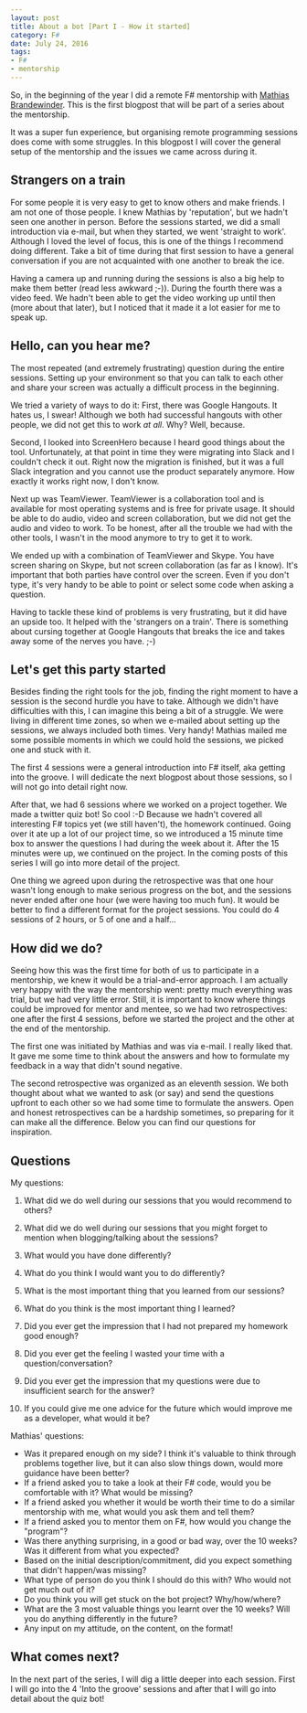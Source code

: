 ```yaml
---
layout: post
title: About a bot [Part I - How it started]
category: F#
date: July 24, 2016
tags:
- F#
- mentorship
---
```


So, in the beginning of the year I did a remote F# mentorship with [Mathias Brandewinder](http://brandewinder.com/).
This is the first blogpost that will be part of a series about the mentorship.

It was a super fun experience, but organising remote programming sessions does come with some struggles.
In this blogpost I will cover the general setup of the mentorship and the issues we came across during it.

<!--more-->

## Strangers on a train

For some people it is very easy to get to know others and make friends. I am not one of those people.
I knew Mathias by 'reputation', but we hadn't seen one another in person.
Before the sessions started, we did a small introduction via e-mail, but when they started, we went 'straight to work'.
Although I loved the level of focus, this is one of the things I recommend doing different.
Take a bit of time during that first session to have a general conversation if you are not acquainted with one another to break the ice.

Having a camera up and running during the sessions is also a big help to make them better (read less awkward ;-)).
During the fourth there was a video feed. We hadn't been able to get the video working up until then (more about that later),
but I noticed that it made it a lot easier for me to speak up.

## Hello, can you hear me?

The most repeated (and extremely frustrating) question during the entire sessions. Setting up your environment so that you can talk to each
other and share your screen was actually a difficult process in the beginning.

We tried a variety of ways to do it:
First, there was Google Hangouts. It hates us, I swear!
Although we both had successful hangouts with other people, we did not get this to work _at all_. Why? Well, because.

Second, I looked into ScreenHero because I heard good things about the tool. Unfortunately, at that point in time they were
migrating into Slack and I couldn't check it out. Right now the migration is finished, but it was a full Slack integration
and you cannot use the product separately anymore. How exactly it works right now, I don't know.

Next up was TeamViewer. TeamViewer is a collaboration tool and is available for most operating systems and is free for private usage.
It should be able to do audio, video and screen collaboration, but we did not get the audio and video to work. To be honest, after all the trouble
we had with the other tools, I wasn't in the mood anymore to try to get it to work.

We ended up with a combination of TeamViewer and Skype.
You have screen sharing on Skype, but not screen collaboration (as far as I know). It's important that both parties have control
over the screen. Even if you don't type, it's very handy to be able to point or select some code when asking a question.

Having to tackle these kind of problems is very frustrating, but it did have an upside too.
It helped with the 'strangers on a train'. There is something about cursing together at Google Hangouts that breaks the ice and takes away
some of the nerves you have. ;-)

## Let's get this party started

Besides finding the right tools for the job, finding the right moment to have a session is the second hurdle
you have to take.
Although we didn't have difficulties with this, I can imagine this being a bit of a struggle.
We were living in different time zones, so when we e-mailed about setting up the sessions, we always
included both times. Very handy!
Mathias mailed me some possible moments in which we could hold the sessions, we picked one and stuck with it.

The first 4 sessions were a general introduction into F# itself, aka getting into the groove.
I will dedicate the next blogpost about those sessions, so I will not go into detail right now.

After that, we had 6 sessions where we worked on a project together. We made a twitter quiz bot! So cool :-D
Because we hadn't covered all interesting F# topics yet (we still haven't), the homework continued.
Going over it ate up a lot of our project time, so we introduced a 15 minute time box to answer the questions I had
during the week about it. After the 15 minutes were up, we continued on the project.
In the coming posts of this series I will go into more detail of the project.

One thing we agreed upon during the retrospective was that one hour wasn't long enough to make serious progress on the
bot, and the sessions never ended after one hour (we were having too much fun). It would be better to find a different format for the project sessions.
You could do 4 sessions of 2 hours, or 5 of one and a half...

## How did we do?

Seeing how this was the first time for both of us to participate in a mentorship, we knew it would be a trial-and-error approach.
I am actually very happy with the way the mentorship went: pretty much everything was trial, but we had very little error.
Still, it is important to know where things could be improved for mentor and mentee, so we had two retrospectives:
one after the first 4 sessions, before we started the project and the other at the end of the mentorship.

The first one was initiated by Mathias and was via e-mail. I really liked that.
It gave me some time to think about the answers and how to formulate my feedback in a way that didn't sound negative.

The second retrospective was organized as an eleventh session. We both thought about what we wanted to ask (or say) and
send the questions upfront to each other so we had some time to formulate the answers. Open and honest retrospectives can be
a hardship sometimes, so preparing for it can make all the difference.
Below you can find our questions for inspiration.

## Questions

My questions:

1. What did we do well during our sessions that you would recommend to others?
2. What did we do well during our sessions that you might forget to mention when blogging/talking about the sessions?

3. What would you have done differently?
4. What do you think I would want you to do differently?

5. What is the most important thing that you learned from our sessions?
6. What do you think is the most important thing I learned?

7. Did you ever get the impression that I had not prepared my homework good enough?
8. Did you ever get the feeling I wasted your time with a question/conversation?
9. Did you ever get the impression that my questions were due to insufficient search for the answer?
10. If you could give me one advice for the future which would improve me as a developer, what would it be?

Mathias' questions:

- Was it prepared enough on my side? I think it's valuable to think through problems together live, but it can also slow things down, would more guidance have been better?
- If a friend asked you to take a look at their F# code, would you be comfortable with it? What would be missing?
- If a friend asked you whether it would be worth their time to do a similar mentorship with me, what would you ask them and tell them?
- If a friend asked you to mentor them on F#, how would you change the "program"?
- Was there anything surprising, in a good or bad way, over the 10 weeks? Was it different from what you expected?
- Based on the initial description/commitment, did you expect something that didn't happen/was missing?
- What type of person do you think I should do this with? Who would not get much out of it?
- Do you think you will get stuck on the bot project? Why/how/where?
- What are the 3 most valuable things you learnt over the 10 weeks? Will you do anything differently in the future?
- Any input on my attitude, on the content, on the format!

## What comes next?

In the next part of the series, I will dig a little deeper into each session.
First I will go into the 4 'Into the groove' sessions and after that I will go into detail about the quiz bot!
